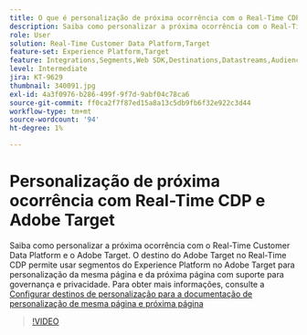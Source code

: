 ```yaml
---
title: O que é personalização de próxima ocorrência com o Real-Time CDP e o Adobe Target?
description: Saiba como personalizar a próxima ocorrência com o Real-Time Customer Data Platform (CDP) e o Adobe Target.
role: User
solution: Real-Time Customer Data Platform,Target
feature-set: Experience Platform,Target
feature: Integrations,Segments,Web SDK,Destinations,Datastreams,Audiences,Experience Targeting
level: Intermediate
jira: KT-9629
thumbnail: 340091.jpg
exl-id: 4a3f0976-b286-499f-9f7d-9abf04c78ca6
source-git-commit: ff0ca2f7f87ed15a8a13c5db9fb6f32e922c3d44
workflow-type: tm+mt
source-wordcount: '94'
ht-degree: 1%

---
```


# Personalização de próxima ocorrência com Real-Time CDP e Adobe Target

Saiba como personalizar a próxima ocorrência com o Real-Time Customer Data Platform e o Adobe Target. O destino do Adobe Target no Real-Time CDP permite usar segmentos do Experience Platform no Adobe Target para personalização da mesma página e da próxima página com suporte para governança e privacidade. Para obter mais informações, consulte a [Configurar destinos de personalização para a documentação de personalização de mesma página e próxima página](https://experienceleague.adobe.com/docs/experience-platform/destinations/ui/activate/configure-personalization-destinations.html?lang=pt-BR)

>[!VIDEO](https://video.tv.adobe.com/v/340091?quality=12&learn=on)
